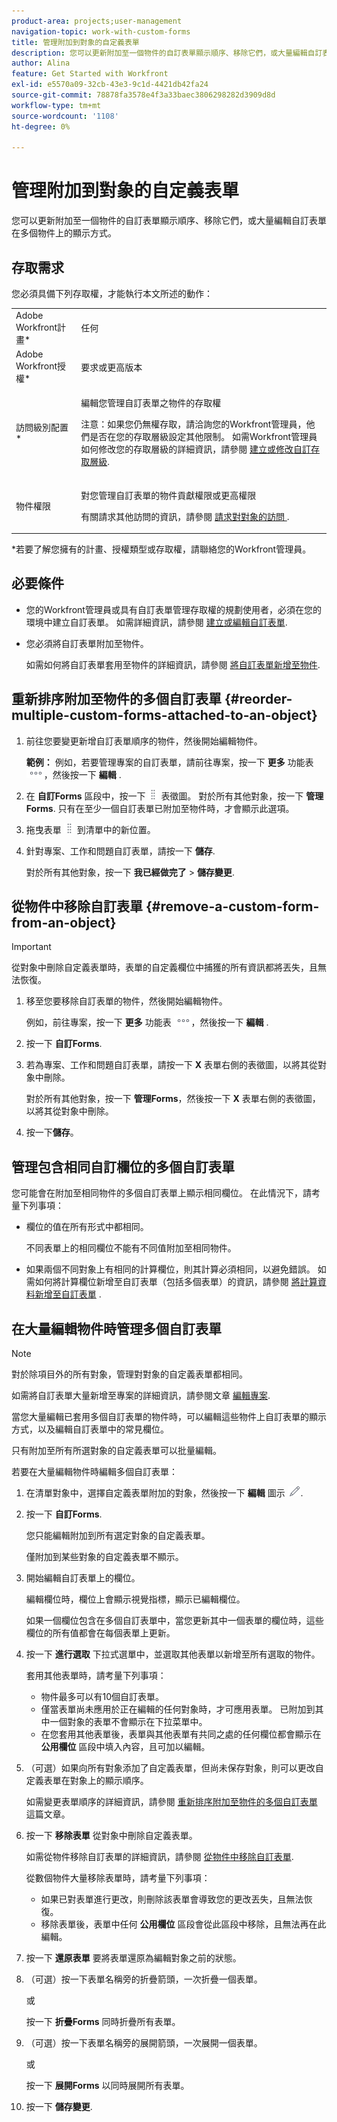 ```yaml
---
product-area: projects;user-management
navigation-topic: work-with-custom-forms
title: 管理附加到對象的自定義表單
description: 您可以更新附加至一個物件的自訂表單顯示順序、移除它們，或大量編輯自訂表單在多個物件上的顯示方式。
author: Alina
feature: Get Started with Workfront
exl-id: e5570a09-32cb-43e3-9c1d-4421db42fa24
source-git-commit: 78878fa3578e4f3a33baec3806298282d3909d8d
workflow-type: tm+mt
source-wordcount: '1108'
ht-degree: 0%

---
```


# 管理附加到對象的自定義表單

<!--<span class="preview">The highlighted information on this page refers to functionality not yet generally available. It is available for all customers in the Preview environment and for a select group of customers in the Production environment.</span>-->

您可以更新附加至一個物件的自訂表單顯示順序、移除它們，或大量編輯自訂表單在多個物件上的顯示方式。

## 存取需求

您必須具備下列存取權，才能執行本文所述的動作：

<table style="table-layout:auto"> 
 <col> 
 <col> 
 <tbody> 
  <tr> 
   <td role="rowheader">Adobe Workfront計畫*</td> 
   <td> <p>任何 </p> </td> 
  </tr> 
  <tr> 
   <td role="rowheader">Adobe Workfront授權*</td> 
   <td> <p>要求或更高版本</p> </td> 
  </tr> 
  <tr> 
   <td role="rowheader">訪問級別配置*</td> 
   <td> <p>編輯您管理自訂表單之物件的存取權</p> <p>注意：如果您仍無權存取，請洽詢您的Workfront管理員，他們是否在您的存取層級設定其他限制。 如需Workfront管理員如何修改您的存取層級的詳細資訊，請參閱 <a href="../../administration-and-setup/add-users/configure-and-grant-access/create-modify-access-levels.md" class="MCXref xref">建立或修改自訂存取層級</a>.</p> </td> 
  </tr> 
  <tr> 
   <td role="rowheader">物件權限</td> 
   <td> <p>對您管理自訂表單的物件貢獻權限或更高權限</p> <p>有關請求其他訪問的資訊，請參閱 <a href="../../workfront-basics/grant-and-request-access-to-objects/request-access.md" class="MCXref xref">請求對對象的訪問 </a>.</p> </td> 
  </tr> 
 </tbody> 
</table>

&#42;若要了解您擁有的計畫、授權類型或存取權，請聯絡您的Workfront管理員。

## 必要條件

* 您的Workfront管理員或具有自訂表單管理存取權的規劃使用者，必須在您的環境中建立自訂表單。 如需詳細資訊，請參閱 [建立或編輯自訂表單](../../administration-and-setup/customize-workfront/create-manage-custom-forms/create-or-edit-a-custom-form.md).
* 您必須將自訂表單附加至物件。

   如需如何將自訂表單套用至物件的詳細資訊，請參閱 [將自訂表單新增至物件](../../workfront-basics/work-with-custom-forms/add-a-custom-form-to-an-object.md).

## 重新排序附加至物件的多個自訂表單 {#reorder-multiple-custom-forms-attached-to-an-object}

1. 前往您要變更新增自訂表單順序的物件，然後開始編輯物件。

   **範例：** 例如，若要管理專案的自訂表單，請前往專案，按一下 **更多** 功能表 ![](assets/more-icon.png)，然後按一下 **編輯** .

1. 在 **自訂Forms** 區段中，按一下 ![](assets/move-icon---dots.png) 表徵圖。 對於所有其他對象，按一下 **管理Forms**. 只有在至少一個自訂表單已附加至物件時，才會顯示此選項。
1. 拖曳表單 ![](assets/move-icon---dots.png) 到清單中的新位置。
1. 針對專案、工作和問題自訂表單，請按一下 **儲存**.

   對於所有其他對象，按一下 **我已經做完了** > **儲存變更**.

## 從物件中移除自訂表單 {#remove-a-custom-form-from-an-object}

>[!IMPORTANT]
>
>從對象中刪除自定義表單時，表單的自定義欄位中捕獲的所有資訊都將丟失，且無法恢復。

1. 移至您要移除自訂表單的物件，然後開始編輯物件。

   例如，前往專案，按一下 **更多** 功能表 ![](assets/more-icon.png)，然後按一下 **編輯** .

1. 按一下 **自訂Forms**.
1. 若為專案、工作和問題自訂表單，請按一下 **X** 表單右側的表徵圖，以將其從對象中刪除。

   對於所有其他對象，按一下 **管理Forms**，然後按一下 **X** 表單右側的表徵圖，以將其從對象中刪除。

1. 按一下&#x200B;**儲存**。

## 管理包含相同自訂欄位的多個自訂表單

您可能會在附加至相同物件的多個自訂表單上顯示相同欄位。 在此情況下，請考量下列事項：

* 欄位的值在所有形式中都相同。

   不同表單上的相同欄位不能有不同值附加至相同物件。

* 如果兩個不同對象上有相同的計算欄位，則其計算必須相同，以避免錯誤。 如需如何將計算欄位新增至自訂表單（包括多個表單）的資訊，請參閱 [將計算資料新增至自訂表單](../../administration-and-setup/customize-workfront/create-manage-custom-forms/add-calculated-data-to-custom-form.md) .

## 在大量編輯物件時管理多個自訂表單

<!--
drafted for bulk-editing projects. When it releases to Prod for projects, take "in the preview environment" and the yellow tags out. Add additional objects here in the same way when they become available:-->

>[!NOTE]
>
>對於除項目外的所有對象，管理對對象的自定義表單都相同。
>
>如需將自訂表單大量新增至專案的詳細資訊，請參閱文章 [編輯專案](../../manage-work/projects/manage-projects/edit-projects.md).

當您大量編輯已套用多個自訂表單的物件時，可以編輯這些物件上自訂表單的顯示方式，以及編輯自訂表單中的常見欄位。

只有附加至所有所選對象的自定義表單可以批量編輯。

若要在大量編輯物件時編輯多個自訂表單：

1. 在清單對象中，選擇自定義表單附加的對象，然後按一下 **編輯** 圖示 ![](assets/edit-icon.png).
1. 按一下 **自訂Forms**.

   您只能編輯附加到所有選定對象的自定義表單。

   僅附加到某些對象的自定義表單不顯示。

1. 開始編輯自訂表單上的欄位。

   編輯欄位時，欄位上會顯示視覺指標，顯示已編輯欄位。

   如果一個欄位包含在多個自訂表單中，當您更新其中一個表單的欄位時，這些欄位的所有值都會在每個表單上更新。

1. 按一下 **進行選取** 下拉式選單中，並選取其他表單以新增至所有選取的物件。

   套用其他表單時，請考量下列事項：

   * 物件最多可以有10個自訂表單。
   * 僅當表單尚未應用於正在編輯的任何對象時，才可應用表單。 已附加到其中一個對象的表單不會顯示在下拉菜單中。
   * 在您套用其他表單後，表單與其他表單有共同之處的任何欄位都會顯示在 **公用欄位** 區段中填入內容，且可加以編輯。

1. （可選）如果向所有對象添加了自定義表單，但尚未保存對象，則可以更改自定義表單在對象上的顯示順序。

   如需變更表單順序的詳細資訊，請參閱 [重新排序附加至物件的多個自訂表單](#reorder-multiple-custom-forms-attached-to-an-object) 這篇文章。

1. 按一下 **移除表單** 從對象中刪除自定義表單。

   如需從物件移除自訂表單的詳細資訊，請參閱 [從物件中移除自訂表單](#remove-a-custom-form-from-an-object).

   從數個物件大量移除表單時，請考量下列事項：

   * 如果已對表單進行更改，則刪除該表單會導致您的更改丟失，且無法恢復。
   * 移除表單後，表單中任何 **公用欄位** 區段會從此區段中移除，且無法再在此編輯。

1. 按一下 **還原表單** 要將表單還原為編輯對象之前的狀態。
1. （可選）按一下表單名稱旁的折疊箭頭，一次折疊一個表單。

   或

   按一下 **折疊Forms** 同時折疊所有表單。

1. （可選）按一下表單名稱旁的展開箭頭，一次展開一個表單。

   或

   按一下 **展開Forms** 以同時展開所有表單。 

1. 按一下 **儲存變更**.
